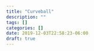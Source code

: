 ```yaml
---
title: "Curveball"
description: ""
tags: []
categories: []
date: 2019-12-03T22:58:23-06:00
draft: true
---
```


